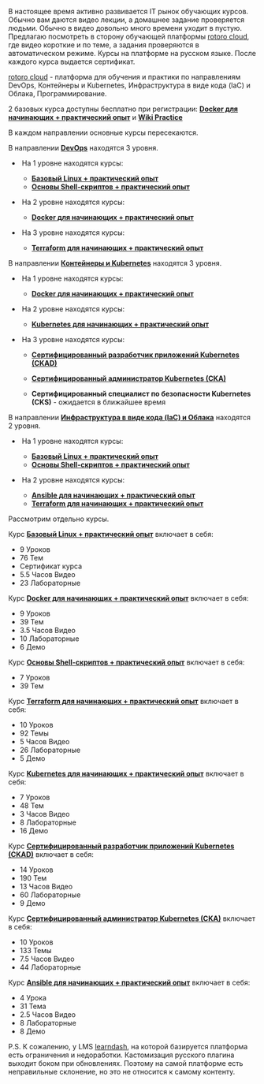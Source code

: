 В настоящее время активно развивается IT рынок обучающих курсов. Обычно вам даются видео лекции, а домашнее задание проверяется людьми. Обычно в видео довольно много времени уходит в пустую. Предлагаю посмотреть в сторону обучающей платформы [rotoro cloud](https://rotoro.cloud/), где видео короткие и по теме, а задания проверяются в автоматическом режиме. Курсы на платформе на русском языке. После каждого курса выдается сертификат.

[rotoro cloud](https://rotoro.cloud/) - платформа для обучения и практики по направлениям DevOps, Контейнеры и Kubernetes, Инфраструктура в виде кода (IaC) и Облака, Программирование.

2 базовых курса доступны бесплатно при регистрации: [**Docker для начинающих + практический опыт**](https://rotoro.cloud/ld-courses/docker-для-начинающих-практический-опыт/) и [**Wiki Practice**](https://rotoro.cloud/ld-courses/wiki-practice/)

В каждом направлении основные курсы пересекаются.

В направлении **[DevOps](https://rotoro.cloud/learning-paths/)** находятся 3 уровня. 

- ​	На 1 уровне находятся курсы:
  - [**Базовый Linux + практический опыт**](https://rotoro.cloud/ld-courses/базовый-linux-практический-опыт/)
  - [**Основы Shell-скриптов + практический опыт**](https://rotoro.cloud/ld-courses/основы-shell-скриптов-практический-опыт/)

- ​	На 2 уровне находятся курсы:
  - [**Docker для начинающих + практический опыт**](https://rotoro.cloud/ld-courses/docker-для-начинающих-практический-опыт/)

- ​	На 3 уровне находятся курсы:
  - [**Terraform для начинающих + практический опыт**](https://rotoro.cloud/ld-courses/terraform-для-начинающих-практический-опыт/)



В направлении **[Контейнеры и Kubernetes](https://rotoro.cloud/learning-path-containers/)** находятся 3 уровня. 

- ​	На 1 уровне находятся курсы:
    - [**Docker для начинающих + практический опыт**](https://rotoro.cloud/ld-courses/docker-для-начинающих-практический-опыт/)

- ​	На 2 уровне находятся курсы:
  - [**Kubernetes для начинающих + практический опыт**](https://rotoro.cloud/ld-courses/kubernetes-для-начинающих-практический-опыт/)

- ​	На 3 уровне находятся курсы:

  - [**Сертифицированный разработчик приложений Kubernetes (CKAD)**](https://rotoro.cloud/ld-courses/certified-kubernetes-administrator-cka-практический-опыт/)

  - [**Сертифицированный администратор Kubernetes (CKA)**](https://rotoro.cloud/ld-courses/certified-kubernetes-application-developer-ckad-практический-опыт/)

  - **Сертифицированный специалист по безопасности Kubernetes (CKS)** - ожидается в ближайшее время



В направлении **[Инфраструктура в виде кода (IaC) и Облака](https://rotoro.cloud/learning-path-iac/)** находятся 2 уровня. 

- ​	На 1 уровне находятся курсы:
    - [**Базовый Linux + практический опыт**](https://rotoro.cloud/ld-courses/базовый-linux-практический-опыт/)
  - [**Основы Shell-скриптов + практический опыт**](https://rotoro.cloud/ld-courses/основы-shell-скриптов-практический-опыт/)

- ​	На 2 уровне находятся курсы:
  - [**Ansible для начинающих + практический опыт**](https://rotoro.cloud/ld-courses/ansible-для-начинающих-практический-опыт/)
  - [**Terraform для начинающих + практический опыт**](https://rotoro.cloud/ld-courses/terraform-для-начинающих-практический-опыт/)


Рассмотрим отдельно курсы.

Курс [**Базовый Linux + практический опыт**](https://rotoro.cloud/ld-courses/базовый-linux-практический-опыт/) включает в себя:

- 9 Уроков
- 76 Тем
- Сертификат курса
- 5.5 Часов Видео
- 23 Лабораторные

Курс [**Docker для начинающих + практический опыт**](https://rotoro.cloud/ld-courses/docker-для-начинающих-практический-опыт/) включает в себя:

- 9 Уроков
- 39 Тем
- 3.5 Часов Видео
- 10 Лабораторные
- 6 Демо

Курс [**Основы Shell-скриптов + практический опыт**](https://rotoro.cloud/ld-courses/основы-shell-скриптов-практический-опыт/) включает в себя:

- 7 Уроков
- 39 Тем

Курс [**Terraform для начинающих + практический опыт**](https://rotoro.cloud/ld-courses/terraform-для-начинающих-практический-опыт/) включает в себя:

- 10 Уроков
- 92 Темы
- 5 Часов Видео
- 26 Лабораторные
- 5 Демо

Курс [**Kubernetes для начинающих + практический опыт**](https://rotoro.cloud/ld-courses/kubernetes-для-начинающих-практический-опыт/) включает в себя:

- 7 Уроков
- 48 Тем
- 3 Часов Видео
- 8 Лабораторные
- 16 Демо

Курс   [**Сертифицированный разработчик приложений Kubernetes (CKAD)**](https://rotoro.cloud/ld-courses/certified-kubernetes-administrator-cka-практический-опыт/)    включает в себя:

- 14 Уроков
- 190 Тем
- 13 Часов Видео
- 60 Лабораторные
- 9 Демо

Курс   [**Сертифицированный администратор Kubernetes (CKA)**](https://rotoro.cloud/ld-courses/certified-kubernetes-application-developer-ckad-практический-опыт/)   включает в себя:

- 10 Уроков
- 133 Темы
- 7.5 Часов Видео
- 44 Лабораторные

Курс [**Ansible для начинающих + практический опыт**](https://rotoro.cloud/ld-courses/ansible-для-начинающих-практический-опыт/) включает в себя:

- 4 Урока
- 31 Тема
- 2.5 Часов Видео
- 8 Лабораторные
- 8 Демо


P.S. К сожалению, у LMS [learndash](https://www.learndash.com/), на которой базируется платформа есть ограничения и недоработки. Кастомизация русского плагина выходит боком при обновлениях. Поэтому на самой платформе есть неправильные склонение, но это не относится к самому контенту.
